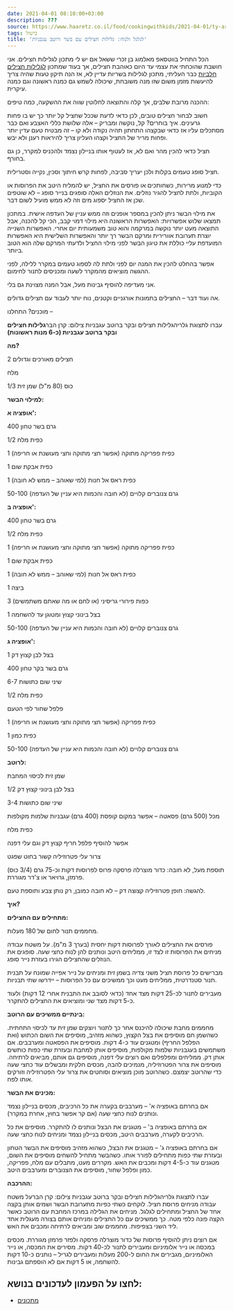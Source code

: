 ```yaml
---
date: 2021-04-01 08:10:00+03:00
description: ???
source: https://www.haaretz.co.il/food/cookingwithkids/2021-04-01/ty-article/0000017f-f8b9-d318-afff-fbfb4e110000
tags: בישול
title: 'לגלגל ולנוח: גלילות חצילים עם בשר ורוטב עגבניות'
---
```


הכל התחיל בווטסאפ מאלמוג בן זכרי ששאל אם יש לי מתכון לגלילות חצילים. אני חושבת שהוכחתי את עצמי עד היום כאוהבת חצילים, אך בעוד שמתכון [לגלילות חצילים חלביות](/food/cookingwithkids/2020-04-16/ty-article/0000017f-f8a4-d887-a7ff-f8e417b40000) כבר העליתי, מתכון לגלילות בשריות עדיין לא, אז הנה תיקון טעות שהיה צריך להיעשות מזמן משום שזו מנה משובחת, שיכולה לשמש גם כמנה ראשונה וגם כמנה עיקרית. 

ההכנה מרובת שלבים, אך קלה והתוצאה לחלוטין שווה את ההשקעה, כמה טיפים: 

חשוב לבחור חצילים טובים, לכן כדאי לדעת שככל שחציל קל יותר כך יש בו פחות גרעינים. איך בוחרים? קל, נוקשה ומבריק – אלה שלושת כללי האצבע ואם כבר מסתכלים עליו אז כדאי שבקצהו התחתון תהיה נקודה ולא קו – זה מבטיח טעם עדין יותר ופחות מריר של החציל וקצהו העליון צריך להיראות רענן ולא יבש. 

חציל כדאי להכין מהר ואם לא, אז לעטוף אותו בניילון נצמד ולהכניס למקרר, כן גם בחורף. 

חציל סופג טעמים בקלות ולכן יעריך סביבה, לפחות קרש חיתוך וסכין, נקייה וסטרילית. 

כדי למנוע מרירות, כשחותכים או פורסים את החציל, יש להמליח היטב את הפרוסות או הקוביות, ולתת לחציל להגיר נוזלים. את הנוזלים האלה סופגים בנייר סופג – לא שוטפים שכן אז החציל יספוג מים וזה לא ממש מועיל לשום דבר. 

את מילוי הבשר ניתן להכין במספר אופנים וזה ממש עניין של העדפה אישית. במתכון תמצאו שלוש אפשרויות: האפשרות הראשונה היא מילוי דמוי קבב, הכי קל להכנה, אבל התוצאה מעט יותר נוקשה במרקמה והוא טוב משמעותית יום אחרי. האפשרות השנייה יוצרת תערובת אוורירית ומרקם הבשר רך יותר והאפשרות השלישית היא האפשרות המועדפת עליי כוללת את טיגון הבשר לפני מילוי החציל ולדעתי המרקם שלה הוא הטוב ביותר. 

אפשר בהחלט להכין את המנה יום לפני ולתת לה לספוג טעמים במקרר ללילה, לפני ההגשה מוציאים מהמקרר לשעה ומכניסים לתנור לחימום. 

אני מעדיפה להוסיף גבינות מעל, אבל המנה מצוינת גם בלי. 

אה ועוד דבר – החצילים בתמונות אורגניים וקטנים, נוח יותר לעבוד עם חצילים גדולים. 

מוכנים? התחלנו – 

 עברו לתצוגת גלריהגלילות חצילים ובקר ברוטב עגבניות צילום: קרן הבר**גלילות חצילים ובקר ברוטב עגבניות (כ-6 מנות ראשונות)** 

**מה?** 

2 חצילים מאורכים וגדולים 

מלח 

1/3 כוס (80 מ"ל) שמן זית 

**למילוי הבשר:** 

**אופציה א':** 

400 גרם בשר טחון 

1/2 כפית מלח 

1 כפית פפריקה מתוקה (אפשר חצי מתוקה וחצי מעושנת או חריפה) 

1 כפית אבקת שום 

1 כפית ראס אל חנות (למי שאוהב – ממש לא חובה) 

50-100 גרם צנוברים קלויים (לא חובה והכמות היא עניין של העדפה) 

**אופציה ב':** 

400 גרם בשר טחון 

1/2 כפית מלח 

1 כפית פפריקה מתוקה (אפשר חצי מתוקה וחצי מעושנת או חריפה) 

1 כפית אבקת שום 

1 כפית ראס אל חנות (למי שאוהב – ממש לא חובה) 

1 ביצה 

3 כפות פירורי גריסיני (או לחם או מה שאתם משתמשים) 

1 בצל בינוני קצוץ ומטוגן עד להשחמה 

50-100 גרם צנוברים קלויים (לא חובה והכמות היא עניין של העדפה) 

**אופציה ג':** 

1 בצל לבן קצוץ דק 

400 גרם בשר בקר טחון 

6-7 שיני שום כתושות 

1/2 כפית מלח 

פלפל שחור לפי הטעם 

1 כפית פפריקה (אפשר חצי מתוקה וחצי מעושנת או חריפה) 

1 כפית כמון 

50-100 גרם צנוברים קלויים (לא חובה והכמות היא עניין של העדפה) 

**לרוטב:** 

שמן זית לכיסוי המחבת 

1/2 בצל לבן בינוני קצוץ דק 

3-4 שיני שום כתושות 

מכל (500 גרם) פסאטה – אפשר במקום קופסת (400 גרם) עגבניות שלמות מקולפות 

כפית מלח 

אפשר להוסיף פלפל חריף קצוץ דק וגם עלי דפנה 

צרור עלי פטרוזיליה קשור בחוט שפגט 

תוספת מעל, לא חובה: כדור מוצרלה פרסקה פרוס לפרוסות דקות וכ-75 גרם (3/4 כוס) פרמזן, גרויאר או צ'דר מגוררת. 

להגשה: חופן פטרוזיליה קצוצה דק – לא חובה כמובן, רק נותן צבע ותוספת טעם. 

**איך?** 

**מתחילים עם החצילים:** 

מחממים תנור לחום של 180 מעלות. 

פורסים את החצילים לאורך לפרוסות דקות יחסית (בערך 3 מ"מ). על משטח עבודה מניחים את הפרוסות זו לצד זו, ממליחים היטב ונותנים להן לנוח כחצי שעה. סופגים את הנוזלים שהחצילים הגירו בעזרת נייר סופג. 

מברישים כל פרוסת חציל משני צדיה בשמן זית ומניחים על נייר אפייה שמונח על תבנית תנור סטנדרטית, ממליחים מעט וכך ממשיכים עם כל הפרוסות – יידרשו שתי תבניות. 

מעבירים לתנור לכ-25 דקות מצד אחד (כדאי לסובב את התבנית אחרי 12 דקות) ולעוד כ-5 דקות מצד שני ומוציאים את החצילים להתקרר. 

**בינתיים ממשיכים עם הרוטב:** 

מחממים מחבת שיכולה להיכנס אחר כך לתנור ויוצקים שמן זית עד לכיסוי התחתית. כשהשמן חם מוסיפים את בצל הקצוץ, כשהוא מזהיב, מוסיפים את השום הכתוש (ואת הפלפל החריף) ומטגנים עוד כ-4 דקות. מוסיפים את הפסאטה ומערבבים. אם משתמשים בעגבניות שלמות מקולפות, מוסיפים אותן למחבת ובעזרת שתי כפות כותשים אותן דק. ממליחים ומפלפלים ואם רוצים עלי דפנה, מוסיפים גם אותם, מביאים לרתיחה. מוסיפים את צרור הפטרוזיליה, מנמיכים להבה, מכסים חלקית ומבשלים עוד כחצי שעה כדי שהרוטב יצמצם. כשהרוטב מוכן מוציאים וסוחטים את צרור עלי הפטרוזיליה וזורקים אותו לפח. 

**מכינים את הבשר:** 

אם בחרתם באופציה א' – מערבבים בקערה את כל הרכיבים, מכסים בניילון נצמד ונותנים לנוח כחצי שעה (אם קר אפשר בחוץ, אחרת במקרר). 

אם בחרתם באופציה ב' – מטגנים את הבצל ונותנים לו להתקרר. מוסיפים את כל הרכיבים לקערה, מערבבים היטב, מכסים בניילון נצמד ומניחים לנוח כחצי שעה. 

אם בחרתם באופציה ג' – מטגנים את הבצל, כשהוא מזהיב מוסיפים את הבשר הטחון ובעזרת שתי כפות מתחילים לפורר אותו. כשהבשר מתחיל להשחים מוסיפים את השום, מטגנים עוד כ-4-5 דקות ומכבים את האש. מקררים מעט, מתבלים עם מלח, פפריקה, כמון ופלפל שחור, מוסיפים את הצנוברים ומערבבים היטב. 

**ההרכבה:** 

 עברו לתצוגת גלריהגלילות חצילים ובקר ברוטב עגבניות צילום: קרן הברעל משטח עבודה מניחים פרוסת חציל. לוקחים כשתי כפיות מתערובת הבשר ושמים אותן בקצה אחד של החציל ומתחילים לגלגל. מניחים את הגלילה במרכז המחבת עם הרוטב כאשר הקצה פונה כלפי מטה. כך ממשיכים עם כל החצילים ומניחים אותם בצורה מעגלית אחד ליד השני בצפיפות. מחממים שוב ומביאים לרתיחה ומכבים את האש. 

אם רוצים ניתן להוסיף פרוסות של כדור מוצרלה פרסקה ולפזר פרמזן מגוררת. מכסים במכסה או נייר אלומיניום ומעבירים לתנור לכ-40 דקות. מסירים את המכסה, או נייר האלומיניום, מגבירים את החום ל-200 מעלות ומעבירים לגריל – נותנים כ-10 דקות להשחמה, או 5 דקות אם לא הוספתם גבינות.

לחצו על הפעמון לעדכונים בנושא:
------------------------------

* [מתכונים](/ty-tag/recipes-0000017f-da28-dea8-a77f-de6a4ba50000)